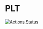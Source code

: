 # PLT

[![Actions Status](https://github.com/cbares/plt/workflows/PLT%20build/badge.svg)](https://github.com/cbares/plt/actions)
